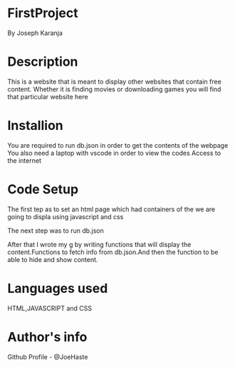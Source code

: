 # FirstProject
By Joseph Karanja

# Description
This is a website that is meant to display other websites that contain free content. Whether it is finding movies or downloading games you will find that particular website here

# Installion
You are required to run db.json in order to get the contents of the webpage
You also need a laptop with vscode in order to view the codes
Access to the internet

# Code Setup
The first tep as to set an html page which had containers of the we are going to displa using javascript and css

The next step was to run db.json

After that I wrote my g by writing functions that will display the content.Functions to fetch info from db.json.And then the function to be able to hide and show content.

# Languages used
HTML,JAVASCRIPT and CSS

# Author's info
Github Profile - @JoeHaste